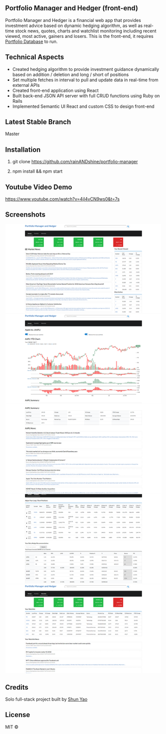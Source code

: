 ## Portfolio Manager and Hedger (front-end)
Portfolio Manager and Hedger is a financial web app that provides investment advice based on dynamic hedging algorithm, as well as real-time stock news, quotes, charts and watchlist monitoring including recent viewed, most active, gainers and losers. This is the front-end, it requires [Portfolio Database](https://github.com/rainANDshine/portfolio-database) to run.

## Technical Aspects
+ Created hedging algorithm to provide investment guidance dynamically based on addition / deletion and long / short of positions
+ Set multiple fetches in interval to pull and update data in real-time from external APIs
+ Created front-end application using React
+ Built back-end JSON API server with full CRUD functions using Ruby on Rails
+ Implemented Semantic UI React and custom CSS to design front-end

## Latest Stable Branch
Master

## Installation
1. git clone https://github.com/rainANDshine/portfolio-manager

2. npm install && npm start

## Youtube Video Demo
https://www.youtube.com/watch?v=4jI4vCN9ws0&t=7s

## Screenshots
<img src="1.png" alt="1">
<img src="2.png" alt="2">
<img src="3.png" alt="3">
<img src="4.png" alt="4">
<img src="5.png" alt="5">

## Credits
Solo full-stack project built by [Shun Yao](https://github.com/rainANDshine)

## License
MIT ©
